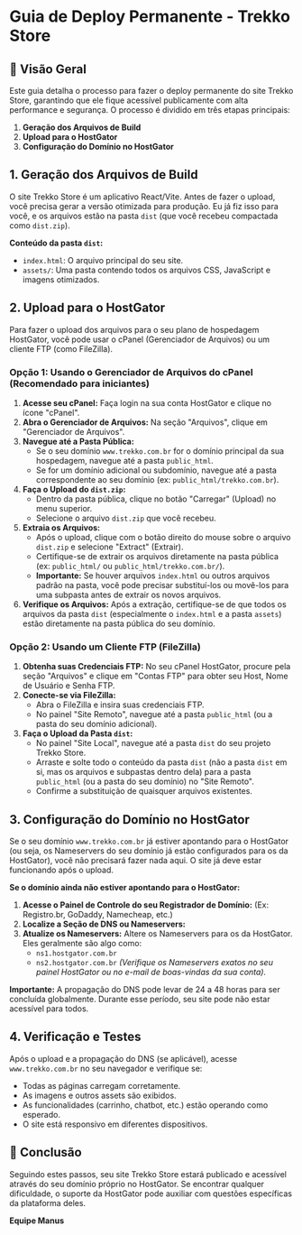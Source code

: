 # Guia de Deploy Permanente - Trekko Store

## 🚀 Visão Geral

Este guia detalha o processo para fazer o deploy permanente do site Trekko Store, garantindo que ele fique acessível publicamente com alta performance e segurança. O processo é dividido em três etapas principais:

1.  **Geração dos Arquivos de Build**
2.  **Upload para o HostGator**
3.  **Configuração do Domínio no HostGator**

## 1. Geração dos Arquivos de Build

O site Trekko Store é um aplicativo React/Vite. Antes de fazer o upload, você precisa gerar a versão otimizada para produção. Eu já fiz isso para você, e os arquivos estão na pasta `dist` (que você recebeu compactada como `dist.zip`).

**Conteúdo da pasta `dist`:**

-   `index.html`: O arquivo principal do seu site.
-   `assets/`: Uma pasta contendo todos os arquivos CSS, JavaScript e imagens otimizados.

## 2. Upload para o HostGator

Para fazer o upload dos arquivos para o seu plano de hospedagem HostGator, você pode usar o cPanel (Gerenciador de Arquivos) ou um cliente FTP (como FileZilla).

### **Opção 1: Usando o Gerenciador de Arquivos do cPanel (Recomendado para iniciantes)**

1.  **Acesse seu cPanel:** Faça login na sua conta HostGator e clique no ícone "cPanel".
2.  **Abra o Gerenciador de Arquivos:** Na seção "Arquivos", clique em "Gerenciador de Arquivos".
3.  **Navegue até a Pasta Pública:**
    -   Se o seu domínio `www.trekko.com.br` for o domínio principal da sua hospedagem, navegue até a pasta `public_html`.
    -   Se for um domínio adicional ou subdomínio, navegue até a pasta correspondente ao seu domínio (ex: `public_html/trekko.com.br`).
4.  **Faça o Upload do `dist.zip`:**
    -   Dentro da pasta pública, clique no botão "Carregar" (Upload) no menu superior.
    -   Selecione o arquivo `dist.zip` que você recebeu.
5.  **Extraia os Arquivos:**
    -   Após o upload, clique com o botão direito do mouse sobre o arquivo `dist.zip` e selecione "Extract" (Extrair).
    -   Certifique-se de extrair os arquivos diretamente na pasta pública (ex: `public_html/` ou `public_html/trekko.com.br/`).
    -   **Importante:** Se houver arquivos `index.html` ou outros arquivos padrão na pasta, você pode precisar substituí-los ou movê-los para uma subpasta antes de extrair os novos arquivos.
6.  **Verifique os Arquivos:** Após a extração, certifique-se de que todos os arquivos da pasta `dist` (especialmente o `index.html` e a pasta `assets`) estão diretamente na pasta pública do seu domínio.

### **Opção 2: Usando um Cliente FTP (FileZilla)**

1.  **Obtenha suas Credenciais FTP:** No seu cPanel HostGator, procure pela seção "Arquivos" e clique em "Contas FTP" para obter seu Host, Nome de Usuário e Senha FTP.
2.  **Conecte-se via FileZilla:**
    -   Abra o FileZilla e insira suas credenciais FTP.
    -   No painel "Site Remoto", navegue até a pasta `public_html` (ou a pasta do seu domínio adicional).
3.  **Faça o Upload da Pasta `dist`:**
    -   No painel "Site Local", navegue até a pasta `dist` do seu projeto Trekko Store.
    -   Arraste e solte todo o conteúdo da pasta `dist` (não a pasta `dist` em si, mas os arquivos e subpastas dentro dela) para a pasta `public_html` (ou a pasta do seu domínio) no "Site Remoto".
    -   Confirme a substituição de quaisquer arquivos existentes.

## 3. Configuração do Domínio no HostGator

Se o seu domínio `www.trekko.com.br` já estiver apontando para o HostGator (ou seja, os Nameservers do seu domínio já estão configurados para os da HostGator), você não precisará fazer nada aqui. O site já deve estar funcionando após o upload.

**Se o domínio ainda não estiver apontando para o HostGator:**

1.  **Acesse o Painel de Controle do seu Registrador de Domínio:** (Ex: Registro.br, GoDaddy, Namecheap, etc.)
2.  **Localize a Seção de DNS ou Nameservers:**
3.  **Atualize os Nameservers:** Altere os Nameservers para os da HostGator. Eles geralmente são algo como:
    -   `ns1.hostgator.com.br`
    -   `ns2.hostgator.com.br`
    *(Verifique os Nameservers exatos no seu painel HostGator ou no e-mail de boas-vindas da sua conta).* 

**Importante:** A propagação do DNS pode levar de 24 a 48 horas para ser concluída globalmente. Durante esse período, seu site pode não estar acessível para todos.

## 4. Verificação e Testes

Após o upload e a propagação do DNS (se aplicável), acesse `www.trekko.com.br` no seu navegador e verifique se:

-   Todas as páginas carregam corretamente.
-   As imagens e outros assets são exibidos.
-   As funcionalidades (carrinho, chatbot, etc.) estão operando como esperado.
-   O site está responsivo em diferentes dispositivos.

## 🚀 Conclusão

Seguindo estes passos, seu site Trekko Store estará publicado e acessível através do seu domínio próprio no HostGator. Se encontrar qualquer dificuldade, o suporte da HostGator pode auxiliar com questões específicas da plataforma deles.

**Equipe Manus**

